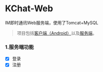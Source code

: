 # KChat-Web
IM即时通讯Web服务端，使用了Tomcat+MySQL <br />
> 项目包括[客户端（Android）](https://github.com/KongJue/KChat-Android/tree/master/)以及[服务端](https://github.com/KongJue/KChat-Web)。  

### 1.服务端功能
- [x] 登录
- [x] 注册
